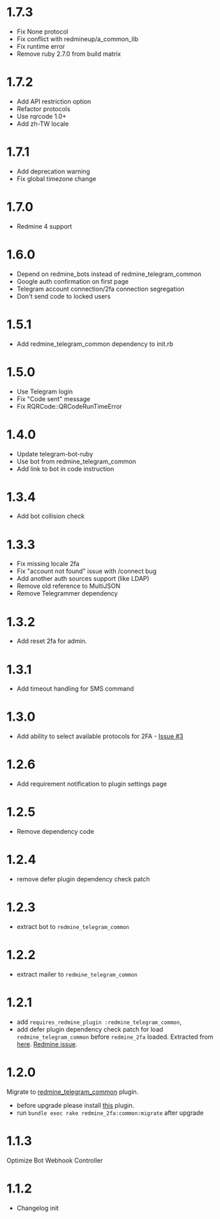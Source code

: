 # 1.7.3

* Fix None protocol
* Fix conflict with redmineup/a_common_lib
* Fix runtime error
* Remove ruby 2.7.0 from build matrix

# 1.7.2

* Add API restriction option
* Refactor protocols
* Use rqrcode 1.0+
* Add zh-TW locale

# 1.7.1

* Add deprecation warning
* Fix global timezone change

# 1.7.0

* Redmine 4 support

# 1.6.0

* Depend on redmine_bots instead of redmine_telegram_common
* Google auth confirmation on first page
* Telegram account connection/2fa connection segregation
* Don't send code to locked users

# 1.5.1

* Add redmine_telegram_common dependency to init.rb

# 1.5.0

* Use Telegram login
* Fix "Code sent" message
* Fix RQRCode::QRCodeRunTimeError

# 1.4.0

* Update telegram-bot-ruby
* Use bot from redmine_telegram_common
* Add link to bot in code instruction

# 1.3.4

* Add bot collision check

# 1.3.3

* Fix missing locale 2fa
* Fix "account not found" issue with /connect bug
* Add another auth sources support (like LDAP)
* Remove old reference to MultiJSON
* Remove Telegrammer dependency

# 1.3.2

* Add reset 2fa for admin.

# 1.3.1

* Add timeout handling for SMS command

# 1.3.0

* Add ability to select available protocols for 2FA - [Issue #3](https://github.com/centosadmin/redmine_2fa/issues/3)

# 1.2.6
* Add requirement notification to plugin settings page
# 1.2.5

* Remove dependency code

# 1.2.4

* remove defer plugin dependency check patch

# 1.2.3

* extract bot to `redmine_telegram_common`

# 1.2.2

* extract mailer to `redmine_telegram_common`

# 1.2.1

* add `requires_redmine_plugin :redmine_telegram_common`,
* add defer plugin dependency check patch for load `redmine_telegram_common` before `redmine_2fa` loaded. Extracted from [here](https://github.com/michaelkrupp-redmine/redmine_pluginloader). [Redmine issue](http://www.redmine.org/issues/6324#change-73605).

# 1.2.0

Migrate to [redmine_telegram_common](https://github.com/centosadmin/redmine_telegram_common) plugin.
* before upgrade please install [this](https://github.com/centosadmin/redmine_telegram_common) plugin.
* run `bundle exec rake redmine_2fa:common:migrate` after upgrade

# 1.1.3

Optimize Bot Webhook Controller

# 1.1.2
* Changelog init
